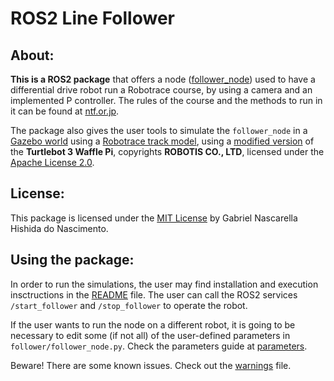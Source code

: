 # ROS2 Line Follower
## About:

**This is a ROS2 package** that offers a node ([follower_node](/follower/follower_node.py)) used to have a differential drive robot  run a Robotrace course, by using a camera and an implemented P controller. The rules of the course and the methods to run in it can be found at [ntf.or.jp](http://www.ntf.or.jp/archives/directory/en/game/taikai/24-rule-rt.pdf).

The package also gives the user tools to simulate the `follower_node` in a [Gazebo world](/worlds/) using a [Robotrace track model](/models/track2), using a [modified version](/models/custom_turtlebot/) of the **Turtlebot 3 Waffle Pi**, copyrights **ROBOTIS CO., LTD**, licensed under the [Apache License 2.0](/models/custom_turtlebot/LICENSE).

## License:
This package is licensed under the [MIT License](/LICENSE) by Gabriel Nascarella Hishida do Nascimento.

## Using the package:
In order to run the simulations, the user may find installation and execution insctructions in the [README](/README.md) file. The user can call the ROS2 services `/start_follower` and `/stop_follower` to operate the robot. 

If the user wants to run the node on a different robot, it is going to be necessary to edit some (if not all) of the user-defined parameters in `follower/follower_node.py`. Check the parameters guide at [parameters](/docs/parameters.md).

Beware! There are some known issues. Check out the [warnings](/docs/warnings.md) file.